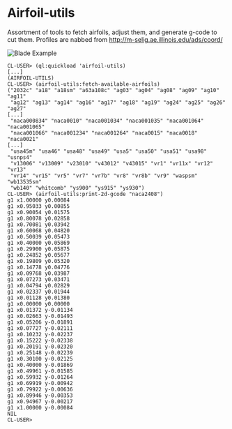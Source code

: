 # Airfoil-utils

Assortment of tools to fetch airfoils, adjust them, and generate
g-code to cut them. Profiles are nabbed from http://m-selig.ae.illinois.edu/ads/coord/

![Blade Example](http://crepinc.com/assets/projects/2017-02-04_jetblades/blade_gcode.png)

```
CL-USER> (ql:quickload 'airfoil-utils)
[...]
(AIRFOIL-UTILS)
CL-USER> (airfoil-utils:fetch-available-airfoils)
("2032c" "a18" "a18sm" "a63a108c" "ag03" "ag04" "ag08" "ag09" "ag10" "ag11"
 "ag12" "ag13" "ag14" "ag16" "ag17" "ag18" "ag19" "ag24" "ag25" "ag26" "ag27"
[...]
 "naca000834" "naca0010" "naca001034" "naca001035" "naca001064" "naca001065"
 "naca001066" "naca001234" "naca001264" "naca0015" "naca0018" "naca0021"
[...]
 "usa45m" "usa46" "usa48" "usa49" "usa5" "usa50" "usa51" "usa98" "usnps4"
 "v13006" "v13009" "v23010" "v43012" "v43015" "vr1" "vr11x" "vr12" "vr13"
 "vr14" "vr15" "vr5" "vr7" "vr7b" "vr8" "vr8b" "vr9" "waspsm" "wb13535sm"
 "wb140" "whitcomb" "ys900" "ys915" "ys930")
CL-USER> (airfoil-utils:print-2d-gcode "naca2408")
g1 x1.00000 y0.00084
g1 x0.95033 y0.00855
g1 x0.90054 y0.01575
g1 x0.80078 y0.02858
g1 x0.70081 y0.03942
g1 x0.60068 y0.04820
g1 x0.50039 y0.05473
g1 x0.40000 y0.05869
g1 x0.29900 y0.05875
g1 x0.24852 y0.05677
g1 x0.19809 y0.05320
g1 x0.14778 y0.04776
g1 x0.09768 y0.03987
g1 x0.07273 y0.03471
g1 x0.04794 y0.02829
g1 x0.02337 y0.01944
g1 x0.01128 y0.01380
g1 x0.00000 y0.00000
g1 x0.01372 y-0.01134
g1 x0.02663 y-0.01493
g1 x0.05206 y-0.01891
g1 x0.07727 y-0.02111
g1 x0.10232 y-0.02237
g1 x0.15222 y-0.02338
g1 x0.20191 y-0.02320
g1 x0.25148 y-0.02239
g1 x0.30100 y-0.02125
g1 x0.40000 y-0.01869
g1 x0.49961 y-0.01585
g1 x0.59932 y-0.01264
g1 x0.69919 y-0.00942
g1 x0.79922 y-0.00636
g1 x0.89946 y-0.00353
g1 x0.94967 y-0.00217
g1 x1.00000 y-0.00084
NIL
CL-USER>
```
